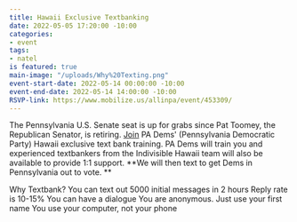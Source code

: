 ```yaml
---
title: Hawaii Exclusive Textbanking
date: 2022-05-05 17:20:00 -10:00
categories:
- event
tags:
- natel
is featured: true
main-image: "/uploads/Why%20Texting.png"
event-start-date: 2022-05-14 00:00:00 -10:00
event-end-date: 2022-05-14 14:00:00 -10:00
RSVP-link: https://www.mobilize.us/allinpa/event/453309/
---
```


The Pennsylvania U.S. Senate seat is up for grabs since Pat Toomey, the Republican Senator, is retiring.  [Join](https://www.mobilize.us/allinpa/event/453309/) PA Dems' (Pennsylvania Democratic Party) Hawaii exclusive text bank training.  PA Dems will train you and experienced textbankers from the Indivisible Hawaii team will also be available to provide 1:1 support. **We will then text to get Dems in Pennsylvania out to vote.  **

Why Textbank?
You can text out 5000 initial messages in 2 hours
Reply rate is 10-15%
You can have a dialogue
You are anonymous. Just use your first name
You use your computer, not your phone